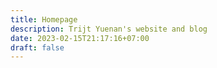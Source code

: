 ```yaml
---
title: Homepage
description: Trijt Yuenan's website and blog
date: 2023-02-15T21:17:16+07:00
draft: false
---
```

